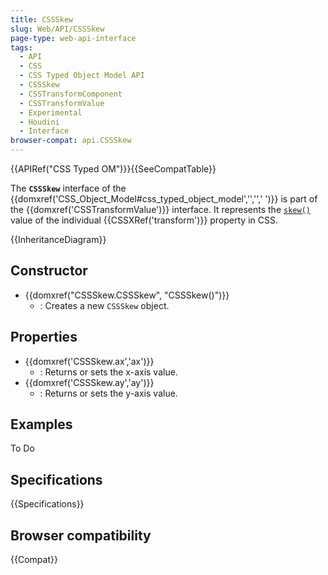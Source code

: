 ```yaml
---
title: CSSSkew
slug: Web/API/CSSSkew
page-type: web-api-interface
tags:
  - API
  - CSS
  - CSS Typed Object Model API
  - CSSSkew
  - CSSTransformComponent
  - CSSTransformValue
  - Experimental
  - Houdini
  - Interface
browser-compat: api.CSSSkew
---
```

{{APIRef("CSS Typed OM")}}{{SeeCompatTable}}

The **`CSSSkew`** interface of the {{domxref('CSS_Object_Model#css_typed_object_model','','',' ')}} is part of the {{domxref('CSSTransformValue')}} interface. It represents the [`skew()`](</en-US/docs/Web/CSS/transform-function/skew()>) value of the individual {{CSSXRef('transform')}} property in CSS.

{{InheritanceDiagram}}

## Constructor

- {{domxref("CSSSkew.CSSSkew", "CSSSkew()")}}
  - : Creates a new `CSSSkew` object.

## Properties

- {{domxref('CSSSkew.ax','ax')}}
  - : Returns or sets the x-axis value.
- {{domxref('CSSSkew.ay','ay')}}
  - : Returns or sets the y-axis value.

## Examples

To Do

## Specifications

{{Specifications}}

## Browser compatibility

{{Compat}}
